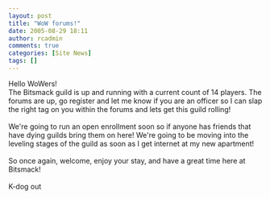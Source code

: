 ```yaml
---
layout: post
title: "WoW forums!"
date: 2005-08-29 18:11
author: rcadmin
comments: true
categories: [Site News]
tags: []
---
```

Hello WoWers!<br />
The Bitsmack guild is up and running with a current count of 14 players.  The forums are up, go register and let me know if you are an officer so I can slap the right tag on you within the forums and lets get this guild rolling!<br />
<br />
We're going to run an open enrollment soon so if anyone has friends that have dying guilds bring them on here!  We're going to be moving into the leveling stages of the guild as soon as I get internet at my new apartment!<br />
<br />
So once again, welcome, enjoy your stay, and have a great time here at Bitsmack!<br />
<br />
K-dog out
